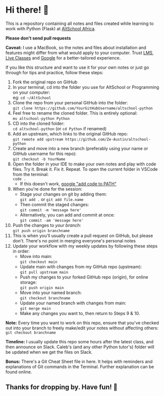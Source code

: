 # Hi there! :new_moon_with_face:

This is a repository containing all notes and files created while learning to work with Python (Flask) at [AltSchool Africa](https://altschoolafrica.com/schools/engineering).

**Please don't send pull requests**

**Caveat:** I use a MacBook, so the notes and files about installation and features might differ from what would apply to your computer. Trust [LMS](https://thealtschool.com/courses/backend-engineering-second-semesterpython), [Live Classes](https://youtube.com/playlist?list=PLTTmsZetDiwy6U7BZsTi17HkFFApgr9iZ) and [Google](https://google.com) for a better-tailored experience.

If you like this structure and want to use it for your own notes or just go through for tips and practice, follow these steps: 

1. Fork the original repo on GitHub
2. In your terminal, cd into the folder you use for AltSchool or Programming on your computer:  
    eg: `cd ~/AltSchool`
3. Clone the repo from your personal GitHub into the folder:  
    `git clone https://github.com/YourGitHubUsername/altschool-python`
4. Feel free to rename the cloned folder. This is entirely optional:  
    `mv altschool-python Python`
5. CD into the cloned folder:  
    `cd altschool-python` (or `cd Python` if renamed)
6. Add an upstream, which links to the original GitHub repo:  
    `git remote add upstream https://github.com/Ze-Austin/altschool-python`
7. Create and move into a new branch (preferably using your name or GitHub username for this repo):  
    `git checkout -b YourName`
8. Open the folder in your IDE to make your own notes and play with code files. Try it. Break it. Fix it. Repeat. To open the current folder in VSCode from the terminal:  
    `code .`
    - If this doesn't work, [google "add code to PATH"](https://www.google.com/search?q=add+code+to+path&oq=add+code+to+path)
9. When you're done for the session:
    - Stage your changes on git by adding them:  
        `git add .` or `git add file.name`
    - Then commit the staged changes:  
        `git commit -m 'message here'`
    - Alternatively, you can add and commit at once:  
        `git commit -am 'message here'`
10. Push the changes to *your branch*:  
    `git push origin branchname`
11. This is when you'll usually create a pull request on GitHub, but please don't. There's no point in merging everyone's personal notes
12. Update your workflow with my weekly updates by following these steps in order:  
    - Move into main:  
        `git checkout main`
    - Update main with changes from my GitHub repo (upstream):  
        `git pull upstream main`
    - Push my changes to your forked GitHub repo (origin), for online storage:  
        `git push origin main`
    - Move into your named branch:  
        `git checkout branchname`
    - Update your named branch with changes from main:  
        `git merge main`
    - Make any changes you want to, then return to Steps 9 & 10.

**Note:** Every time you want to work on this repo, ensure that you've checked out into your branch to freely make/edit your notes without affecting others:  
    `git checkout branchname`

**Timeline:** I usually update this repo some hours after the latest class, and then announce on Slack. Caleb's (and any other Python tutor's) folder will be updated when we get the files on Slack.

**Bonus:** There's a Git Cheat Sheet file in here. It helps with reminders and explanations of Git commands in the Terminal. Further explanation can be found online.

## Thanks for dropping by. Have fun! :snake:

